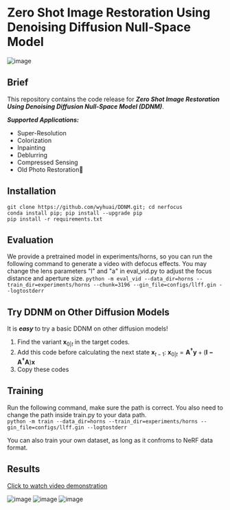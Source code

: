 # Zero Shot Image Restoration Using Denoising Diffusion Null-Space Model

![image](https://user-images.githubusercontent.com/95485229/198285474-ff2e43de-9fc5-40c4-840b-f902bac4fa3c.png)

## Brief
This repository contains the code release for ***Zero Shot Image Restoration Using Denoising Diffusion Null-Space Model (DDNM)***.

***Supported Applications:***
- Super-Resolution
- Colorization
- Inpainting
- Deblurring
- Compressed Sensing
- Old Photo Restoration🌟


## Installation
`git clone https://github.com/wyhuai/DDNM.git; cd nerfocus`  
`conda install pip; pip install --upgrade pip`  
`pip install -r requirements.txt`  

## Evaluation
We provide a pretrained model in experiments/horns, so you can run the following command to generate a video with defocus effects. You may change the lens parameters "l" and "a" in eval_vid.py to adjust the focus distance and aperture size. 
`python -m eval_vid --data_dir=horns --train_dir=experiments/horns --chunk=3196 --gin_file=configs/llff.gin --logtostderr`

## Try DDNM on Other Diffusion Models
It is ***easy*** to try a basic DDNM on other diffusion models! 
1. Find the variant $\mathbf{x}_{0|t}$ in the target codes.
2. Add this code before calculating the next state $\mathbf{x}_{t-1}$: $\mathbf{x}_{0|t}=\mathbf{A^{\dagger}y} + (\mathbf{I-A^{\dagger}A})\mathbf{x}$
3. Copy these codes 

## Training
Run the following command, make sure the path is correct. You also need to change the path inside train.py to your data path.  
`python -m train --data_dir=horns --train_dir=experiments/horns --gin_file=configs/llff.gin --logtostderr`  


You can also train your own dataset, as long as it confroms to NeRF data format.  


## Results
[Click to watch video demonstration](https://www.bilibili.com/video/BV1ZV4y1x7mj?spm_id_from=333.999.0.0&vd_source=76ca20f72a423dd9323e2492733dffa5)  

![image](https://user-images.githubusercontent.com/95485229/157253266-c9c70953-9a7e-4f84-b10a-e5d1dbccdb95.png)
![image](https://user-images.githubusercontent.com/95485229/157253365-d5d371f0-192b-4ea8-9ed6-7364848ea767.png)
![image](https://user-images.githubusercontent.com/95485229/157254773-1d30b1de-27f5-4b82-b106-024698255c36.png)




